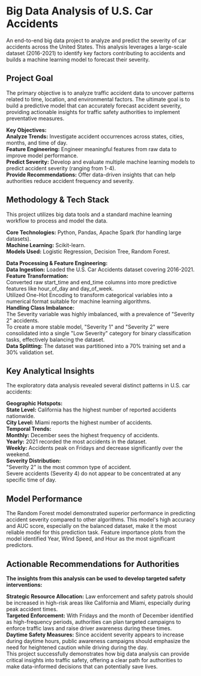 # Big Data Analysis of U.S. Car Accidents
An end-to-end big data project to analyze and predict the severity of car accidents across the United States. This analysis leverages a large-scale dataset (2016-2021) to identify key factors contributing to accidents and builds a machine learning model to forecast their severity.

## Project Goal
The primary objective is to analyze traffic accident data to uncover patterns related to time, location, and environmental factors. The ultimate goal is to build a predictive model that can accurately forecast accident severity, providing actionable insights for traffic safety authorities to implement preventative measures.

**Key Objectives:**  
**Analyze Trends:** Investigate accident occurrences across states, cities, months, and time of day.  
**Feature Engineering:** Engineer meaningful features from raw data to improve model performance.  
**Predict Severity:** Develop and evaluate multiple machine learning models to predict accident severity (ranging from 1-4).  
**Provide Recommendations:** Offer data-driven insights that can help authorities reduce accident frequency and severity.  

## Methodology & Tech Stack
This project utilizes big data tools and a standard machine learning workflow to process and model the data.

**Core Technologies:** Python, Pandas, Apache Spark (for handling large datasets).  
**Machine Learning:** Scikit-learn.  
**Models Used:** Logistic Regression, Decision Tree, Random Forest.  

**Data Processing & Feature Engineering:**  
**Data Ingestion:** Loaded the U.S. Car Accidents dataset covering 2016-2021.  
**Feature Transformation:**  
Converted raw start_time and end_time columns into more predictive features like hour_of_day and day_of_week.  
Utilized One-Hot Encoding to transform categorical variables into a numerical format suitable for machine learning algorithms.  
**Handling Class Imbalance:**  
The Severity variable was highly imbalanced, with a prevalence of "Severity 2" accidents.  
To create a more stable model, "Severity 1" and "Severity 2" were consolidated into a single "Low Severity" category for binary classification tasks, effectively balancing the dataset.  
**Data Splitting:** The dataset was partitioned into a 70% training set and a 30% validation set.  

## Key Analytical Insights
The exploratory data analysis revealed several distinct patterns in U.S. car accidents:

**Geographic Hotspots:**  
**State Level:** California has the highest number of reported accidents nationwide.  
**City Level:** Miami reports the highest number of accidents.  
**Temporal Trends:**  
**Monthly:** December sees the highest frequency of accidents.  
**Yearly:** 2021 recorded the most accidents in the dataset.  
**Weekly:** Accidents peak on Fridays and decrease significantly over the weekend.  
**Severity Distribution:**  
"Severity 2" is the most common type of accident.  
Severe accidents (Severity 4) do not appear to be concentrated at any specific time of day.  

## Model Performance
The Random Forest model demonstrated superior performance in predicting accident severity compared to other algorithms. This model's high accuracy and AUC score, especially on the balanced dataset, make it the most reliable model for this prediction task. Feature importance plots from the model identified Year, Wind Speed, and Hour as the most significant predictors.

## Actionable Recommendations for Authorities
**The insights from this analysis can be used to develop targeted safety interventions:**

**Strategic Resource Allocation:** Law enforcement and safety patrols should be increased in high-risk areas like California and Miami, especially during peak accident times.  
**Targeted Enforcement:** With Fridays and the month of December identified as high-frequency periods, authorities can plan targeted campaigns to enforce traffic laws and raise driver awareness during these times.  
**Daytime Safety Measures:** Since accident severity appears to increase during daytime hours, public awareness campaigns should emphasize the need for heightened caution while driving during the day.  
This project successfully demonstrates how big data analysis can provide critical insights into traffic safety, offering a clear path for authorities to make data-informed decisions that can potentially save lives.


